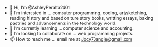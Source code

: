 - 👋 Hi, I’m @AshleyPeralta2401
- 👀 I’m interested in ... computer programming, coding, art/sketching, reading history and based on ture story books, writting essays, baking pastries and advancements in the technology world.
- 🌱 I’m currently learning ... computer science and accounting.
- 💞️ I’m looking to collaborate on ... web programming projects.
- 📫 How to reach me ... email me at Jocy73angie@gmail.com

<!---
AshleyPeralta2401/AshleyPeralta2401 is a ✨ special ✨ repository because its `README.md` (this file) appears on your GitHub profile.
You can click the Preview link to take a look at your changes.
--->
